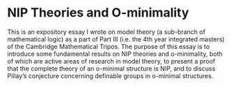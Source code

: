 # NIP Theories and O-minimality

This is an expository essay I wrote on model theory (a sub-branch of mathematical logic) as a part of Part III (i.e. the 4th year integrated masters) of the Cambridge Mathematical Tripos. The purpose of this essay is to introduce some fundamental results on NIP theories and o-minimality, both of which are active areas of research in model theory, to present a proof that the complete theory of an o-minimal structure is NIP, and to discuss Pillay’s conjecture concerning definable groups in o-minimal structures.
